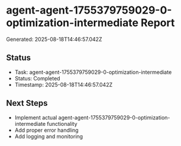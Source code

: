 # agent-agent-1755379759029-0-optimization-intermediate Report

Generated: 2025-08-18T14:46:57.042Z

## Status
- Task: agent-agent-1755379759029-0-optimization-intermediate
- Status: Completed
- Timestamp: 2025-08-18T14:46:57.042Z

## Next Steps
- Implement actual agent-agent-1755379759029-0-optimization-intermediate functionality
- Add proper error handling
- Add logging and monitoring
